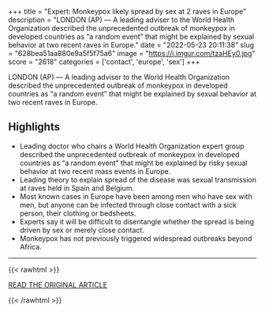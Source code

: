+++
title = "Expert: Monkeypox likely spread by sex at 2 raves in Europe"
description = "LONDON (AP) — A leading adviser to the World Health Organization described the unprecedented outbreak of monkeypox  in developed countries as “a random event” that might be explained by sexual behavior at two recent raves in Europe."
date = "2022-05-23 20:11:38"
slug = "628bea51aa880e9a5f5f75a6"
image = "https://i.imgur.com/tzaHEy0.jpg"
score = "2618"
categories = ['contact', 'europe', 'sex']
+++

LONDON (AP) — A leading adviser to the World Health Organization described the unprecedented outbreak of monkeypox  in developed countries as “a random event” that might be explained by sexual behavior at two recent raves in Europe.

## Highlights

- Leading doctor who chairs a World Health Organization expert group described the unprecedented outbreak of monkeypox in developed countries as “a random event” that might be explained by risky sexual behavior at two recent mass events in Europe.
- Leading theory to explain spread of the disease was sexual transmission at raves held in Spain and Belgium.
- Most known cases in Europe have been among men who have sex with men, but anyone can be infected through close contact with a sick person, their clothing or bedsheets.
- Experts say it will be difficult to disentangle whether the spread is being driven by sex or merely close contact.
- Monkeypox has not previously triggered widespread outbreaks beyond Africa.

---

{{< rawhtml >}}
  <p class="article-category">
    <a target="_blank" href="https://apnews.com/article/health-world-organization-united-nations-animals-72a9efaaf5b55ace396398b839847505">READ THE ORIGINAL ARTICLE</a>
  </p>
{{< /rawhtml >}}
